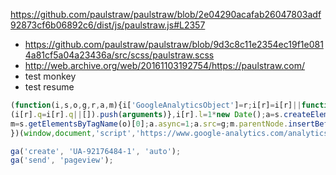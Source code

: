 https://github.com/paulstraw/paulstraw/blob/2e04290acafab26047803adf92873cf6b06892c6/dist/js/paulstraw.js#L2357

* https://github.com/paulstraw/paulstraw/blob/9d3c8c11e2354ec19f1e0814a81cf5a04a23436a/src/scss/paulstraw.scss
* http://web.archive.org/web/20161103192754/https://paulstraw.com/
* test monkey
* test resume

``` javascript
(function(i,s,o,g,r,a,m){i['GoogleAnalyticsObject']=r;i[r]=i[r]||function(){
(i[r].q=i[r].q||[]).push(arguments)},i[r].l=1*new Date();a=s.createElement(o),
m=s.getElementsByTagName(o)[0];a.async=1;a.src=g;m.parentNode.insertBefore(a,m)
})(window,document,'script','https://www.google-analytics.com/analytics.js','ga');

ga('create', 'UA-92176484-1', 'auto');
ga('send', 'pageview');
```
